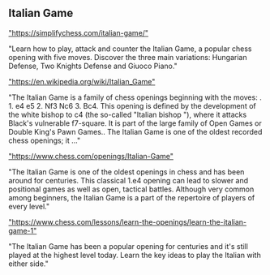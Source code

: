 <h2>Italian Game</h2>
<p><a href="https://simplifychess.com/italian-game/">"https://simplifychess.com/italian-game/"</a></p>

<p>"Learn how to play, attack and counter the Italian Game, a popular chess opening with five moves. Discover the three main variations: Hungarian Defense, Two Knights Defense and Giuoco Piano." </p>

<p><a href="https://en.wikipedia.org/wiki/Italian_Game">"https://en.wikipedia.org/wiki/Italian_Game"</a></p>

<p>"The Italian Game is a family of chess openings beginning with the moves: . 1. e4 e5 2. Nf3 Nc6 3. Bc4. This opening is defined by the development of the white bishop to c4 (the so-called "Italian bishop "), where it attacks Black's vulnerable f7-square. It is part of the large family of Open Games or Double King's Pawn Games.. The Italian Game is one of the oldest recorded chess openings; it ..." </p>

<p><a href="https://www.chess.com/openings/Italian-Game">"https://www.chess.com/openings/Italian-Game"</a></p>

<p>"The Italian Game is one of the oldest openings in chess and has been around for centuries. This classical 1.e4 opening can lead to slower and positional games as well as open, tactical battles. Although very common among beginners, the Italian Game is a part of the repertoire of players of every level." </p>

<p><a href="https://www.chess.com/lessons/learn-the-openings/learn-the-italian-game-1">"https://www.chess.com/lessons/learn-the-openings/learn-the-italian-game-1"</a></p>

<p>"The Italian Game has been a popular opening for centuries and it's still played at the highest level today. Learn the key ideas to play the Italian with either side." </p>

